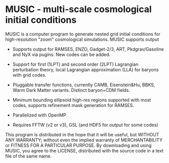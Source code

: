 MUSIC - multi-scale cosmological initial conditions
===================================================

MUSIC is a computer program to generate nested grid initial conditions for
high-resolution "zoom" cosmological simulations. MUSIC supports output

- Supports output for RAMSES, ENZO, Gadget-2/3, ART, Pkdgrav/Gasoline 
and NyX via pugins. New codes can be added.

- Support for first (1LPT) and second order (2LPT) Lagrangian perturbation 
theory, local Lagrangian approximation (LLA) for baryons with grid codes.

- Pluggable transfer functions, currently CAMB, Eisenstein&Hu, BBKS, Warm 
Dark Matter variants. Distinct baryon+CDM fields.

- Minimum bounding ellipsoid high-res regions supported with most codes, 
supports refinement mask generation for RAMSES.

- Parallelized with OpenMP
    
- Requires FFTW (v2 or v3), GSL (and HDF5 for output for some codes)


This program is distributed in the hope that it will be useful, but 
WITHOUT ANY WARRANTY; without even the implied warranty of MERCHANTABILITY 
or FITNESS FOR A PARTICULAR PURPOSE. By downloading and using MUSIC, you 
agree to the LICENSE, distributed with the source code in a text 
file of the same name.
